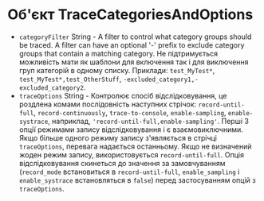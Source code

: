 # Об'єкт TraceCategoriesAndOptions

* `categoryFilter` String - A filter to control what category groups should be traced. A filter can have an optional '-' prefix to exclude category groups that contain a matching category. Не підтримується можливість мати як шаблони для включення так і для виключення груп категорій в одному списку. Приклади: `test_MyTest*`, `test_MyTest*,test_OtherStuff`, `-excluded_category1,-excluded_category2`.
* `traceOptions` String - Контролює спосіб відслідковування, це роздлена комами послідовність наступних стрічок: `record-until-full`, `record-continuously`, `trace-to-console`, `enable-sampling`, `enable-systrace`, наприклад, `'record-until-full,enable-sampling'`. Перші 3 опції режимами запису відслідковування і є взаємовиключними. Якщо більше одного режиму запису з'являється в стрічці `traceOptions`, перевага надається останньому. Якщо не визначений жоден режим запису, використовується `record-until-full`. Опція відслідковування скинеться до значення за замовчуванням (`record_mode` встановиться в `record-until-full`, `enable_sampling` і `enable_systrace` встановляться в `false`) перед застосуванням опцій з `traceOptions`.
